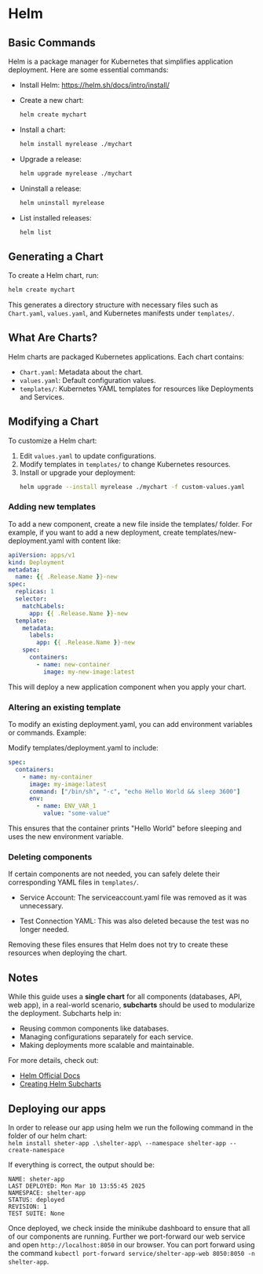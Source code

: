 # Helm

## Basic Commands
Helm is a package manager for Kubernetes that simplifies application deployment. Here are some essential commands:

- Install Helm: https://helm.sh/docs/intro/install/

- Create a new chart:
  ```sh
  helm create mychart
  ```
- Install a chart:
  ```sh
  helm install myrelease ./mychart
  ```
- Upgrade a release:
  ```sh
  helm upgrade myrelease ./mychart
  ```
- Uninstall a release:
  ```sh
  helm uninstall myrelease
  ```
- List installed releases:
  ```sh
  helm list
  ```

## Generating a Chart
To create a Helm chart, run:
```sh
helm create mychart
```
This generates a directory structure with necessary files such as `Chart.yaml`, `values.yaml`, and Kubernetes manifests under `templates/`.

## What Are Charts?
Helm charts are packaged Kubernetes applications. Each chart contains:

- `Chart.yaml`: Metadata about the chart.
- `values.yaml`: Default configuration values.
- `templates/`: Kubernetes YAML templates for resources like Deployments and Services.

## Modifying a Chart
To customize a Helm chart:

1. Edit `values.yaml` to update configurations.
2. Modify templates in `templates/` to change Kubernetes resources.
3. Install or upgrade your deployment:
   ```sh
   helm upgrade --install myrelease ./mychart -f custom-values.yaml
   ```

### Adding new templates

To add a new component, create a new file inside the templates/ folder. For example, if you want to add a new deployment, create templates/new-deployment.yaml with content like:

```yaml
apiVersion: apps/v1
kind: Deployment
metadata:
  name: {{ .Release.Name }}-new
spec:
  replicas: 1
  selector:
    matchLabels:
      app: {{ .Release.Name }}-new
  template:
    metadata:
      labels:
        app: {{ .Release.Name }}-new
    spec:
      containers:
        - name: new-container
          image: my-new-image:latest
```

This will deploy a new application component when you apply your chart.

### Altering an existing template

To modify an existing deployment.yaml, you can add environment variables or commands. Example:

Modify templates/deployment.yaml to include:
```yaml
spec:
  containers:
    - name: my-container
      image: my-image:latest
      command: ["/bin/sh", "-c", "echo Hello World && sleep 3600"]
      env:
        - name: ENV_VAR_1
          value: "some-value"
```
This ensures that the container prints "Hello World" before sleeping and uses the new environment variable.

### Deleting components

If certain components are not needed, you can safely delete their corresponding YAML files in `templates/`.

- Service Account: The serviceaccount.yaml file was removed as it was unnecessary.

- Test Connection YAML: This was also deleted because the test was no longer needed.

Removing these files ensures that Helm does not try to create these resources when deploying the chart.


## Notes
While this guide uses a **single chart** for all components (databases, API, web app), in a real-world scenario, **subcharts** should be used to modularize the deployment. Subcharts help in:
- Reusing common components like databases.
- Managing configurations separately for each service.
- Making deployments more scalable and maintainable.

For more details, check out:
- [Helm Official Docs](https://helm.sh/docs/)
- [Creating Helm Subcharts](https://helm.sh/docs/chart_template_guide/subcharts_and_globals/)


## Deploying our apps
In order to release our app using helm we run the following command in the folder of our helm chart:  
`helm install sheter-app .\shelter-app\ --namespace shelter-app --create-namespace`  

If everything is correct, the output should be:
```
NAME: sheter-app
LAST DEPLOYED: Mon Mar 10 13:55:45 2025
NAMESPACE: shelter-app
STATUS: deployed
REVISION: 1
TEST SUITE: None
```
Once deployed, we check inside the minikube dashboard to ensure that all of our components are running. Further we port-forward our web service and open `http://localhost:8050` in our browser. You can port forward using the command `kubectl port-forward service/shelter-app-web 8050:8050 -n shelter-app`.